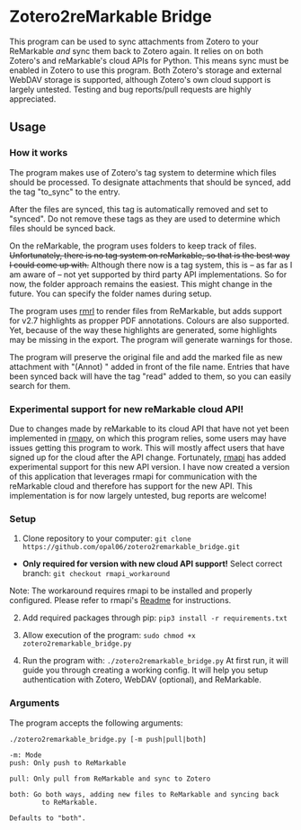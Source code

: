 # Zotero2reMarkable Bridge

This program can be used to sync attachments from Zotero to your ReMarkable
*and* sync them back to Zotero again.
It relies on on both Zotero's and reMarkable's cloud APIs for Python. This means
sync must be enabled in Zotero to use this program. Both Zotero's storage and external WebDAV storage is supported, 
although Zotero's own cloud support is largely untested. Testing and bug reports/pull requests are highly appreciated.

## Usage 

### How it works

The program makes use of Zotero's tag system to determine which files should be processed.
To designate attachments that should be synced, add the tag "to_sync" to the entry.

After the files are synced, this tag is automatically removed and set to "synced".
Do not remove these tags as they are used to determine which files should be synced back.

On the reMarkable, the program uses folders to keep track of files. ~~Unfortunately, there
is no tag system on reMarkable, so that is the best way I could come up with.~~ Although there now is a tag system, this is – as far as I am aware of – not yet supported by third party API implementations. So for now, the folder approach remains the easiest. This might change in the future. You can specify the folder names
during setup.

The program uses [rmrl](https://github.com/rschroll/rmrl) to render files from ReMarkable, but adds support for v2.7 highlights as
propper PDF annotations. Colours are also supported. Yet, because of the way these highlights
are generated, some highlights may be missing in the export. The program will generate warnings for those.

The program will preserve the original file and add the marked file as new attachment with "(Annot) " added in front of the file name.
Entries that have been synced back will have the tag "read" added to them, so you can easily search for them.

### Experimental support for new reMarkable cloud API!
Due to changes made by reMarkable to its cloud API that have not yet been implemented in [rmapy](https://github.com/subutux/rmapy/), on which this program relies, some users may have issues getting this program to work. This will mostly affect users that have signed up for the cloud after the API change.
Fortunately, [rmapi](https://github.com/juruen/rmapi) has added experimental support for this new API version. I have now created a version of this application that leverages rmapi for communication with the reMarkable cloud and therefore has support for the new API. This implementation is for now largely untested, bug reports are welcome!

### Setup

1. Clone repository to your computer:
`git clone https://github.com/opal06/zotero2remarkable_bridge.git`

* **Only required for version with new cloud API support!**
  Select correct branch:
  `git checkout rmapi_workaround`

Note: The workaround requires rmapi to be installed and properly configured. Please refer to rmapi's [Readme](https://github.com/juruen/rmapi/blob/master/README.md) for instructions.

2. Add required packages through pip:
`pip3 install -r requirements.txt`

3. Allow execution of the program:
`sudo chmod +x zotero2remarkable_bridge.py`

4. Run the program with:
`./zotero2remarkable_bridge.py`
At first run, it will guide you through creating a working
config. It will help you setup authentication with Zotero, WebDAV (optional), and
ReMarkable.

### Arguments

The program accepts the following arguments:

```
./zotero2remarkable_bridge.py [-m push|pull|both]

-m: Mode
push: Only push to ReMarkable

pull: Only pull from ReMarkable and sync to Zotero

both: Go both ways, adding new files to ReMarkable and syncing back
        to ReMarkable.
        
Defaults to "both".
```
